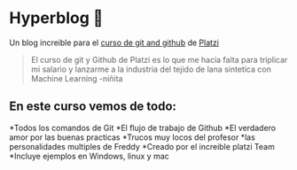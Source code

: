 # Hyperblog 💚
Un blog increible para el [curso de git and github](https://platzi.com/cursos/git-github/ "curso de Git y Github") de [Platzi](https://platzi.com/ "Platzi")
> El curso de git y Github de Platzi es lo que me hacia falta para triplicar mi salario y lanzarme a la industria del tejido de lana sintetica con Machine Learning
> -niñita

## En este curso vemos de todo:

*Todos los comandos de Git
*El flujo de trabajo de Github
*El verdadero amor por las buenas practicas
*Trucos muy locos del profesor
*las personalidades multiples de Freddy
*Creado por el increible platzi Team
*Incluye ejemplos en Windows, linux y mac